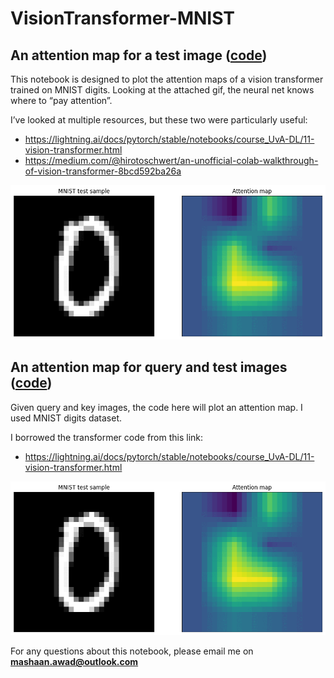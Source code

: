 # VisionTransformer-MNIST

## An attention map for a test image ([code](https://github.com/mashaan14/manim/blob/main/manim_numpyBroadcasting.ipynb))
This notebook is designed to plot the attention maps of a vision transformer trained on MNIST digits. Looking at the attached gif, the neural net knows where to “pay attention”.

I’ve looked at multiple resources, but these two were particularly useful:
  - https://lightning.ai/docs/pytorch/stable/notebooks/course_UvA-DL/11-vision-transformer.html
  - https://medium.com/@hirotoschwert/an-unofficial-colab-walkthrough-of-vision-transformer-8bcd592ba26a

<p align="center">
  <img src="myimage.gif" />
</p>

## An attention map for query and test images ([code](https://github.com/mashaan14/manim/blob/main/manim_numpyBroadcasting.ipynb))
Given query and key images, the code here will plot an attention map. I used MNIST digits dataset.

I borrowed the transformer code from this link:
  - https://lightning.ai/docs/pytorch/stable/notebooks/course_UvA-DL/11-vision-transformer.html

<p align="center">
  <img src="myimage.gif" />
</p>

For any questions about this notebook, please email me on __[mashaan.awad@outlook.com](mailto:mashaan.awad@outlook.com)__
